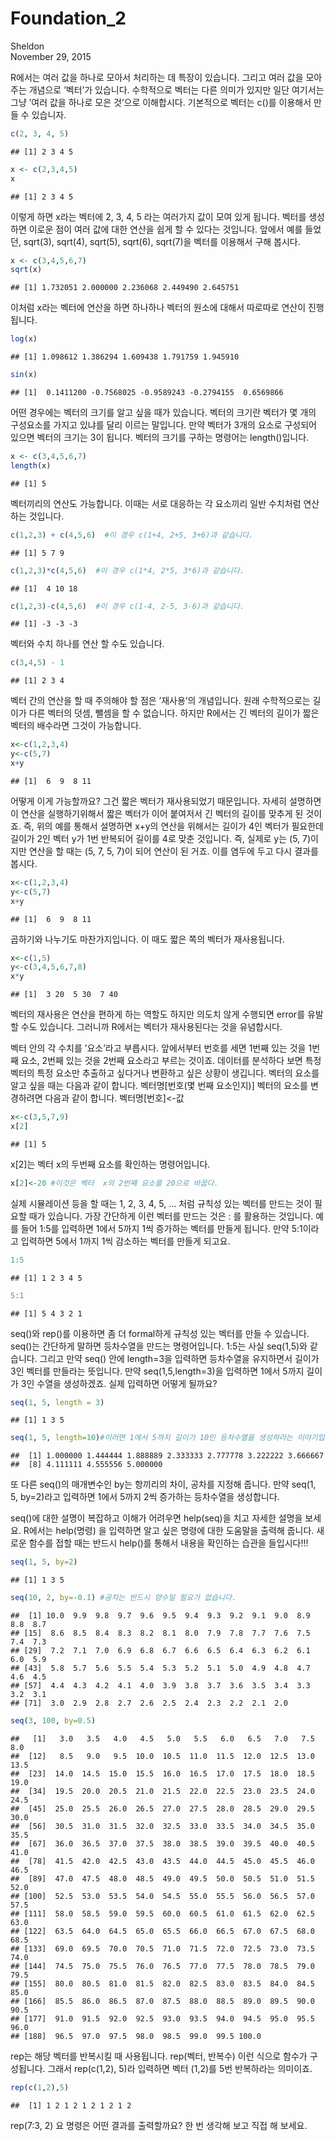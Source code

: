 # Foundation_2
Sheldon  
November 29, 2015  

R에서는 여러 값을 하나로 모아서 처리하는 데 특장이 있습니다. 그리고 여러 값을 모아 주는 개념으로 ’벡터’가 있습니다. 수학적으로 벡터는 다른 의미가 있지만 일단 여기서는 그냥 ’여러 값을 하나로 모은 것’으로 이해합시다. 기본적으로 벡터는 c()를 이용해서 만들 수 있습니자.


```r
c(2, 3, 4, 5)
```

```
## [1] 2 3 4 5
```

```r
x <- c(2,3,4,5)
x
```

```
## [1] 2 3 4 5
```
이렇게 하면 x라는 벡터에 2, 3, 4, 5 라는 여러가지 값이 모여 있게 됩니다. 벡터를 생성하면 이로운 점이 여러 값에 대한 연산을 쉽게 할 수 있다는 것입니다. 앞에서 예를 들었던, sqrt(3), sqrt(4), sqrt(5), sqrt(6), sqrt(7)을 벡터를 이용해서 구해 봅시다.


```r
x <- c(3,4,5,6,7)
sqrt(x)
```

```
## [1] 1.732051 2.000000 2.236068 2.449490 2.645751
```
이처럼 x라는 벡터에 연산을 하면 하나하나 벡터의 원소에 대해서 따로따로 연산이 진행됩니다.

```r
log(x)
```

```
## [1] 1.098612 1.386294 1.609438 1.791759 1.945910
```

```r
sin(x)
```

```
## [1]  0.1411200 -0.7568025 -0.9589243 -0.2794155  0.6569866
```
어떤 경우에는 벡터의 크기를 알고 싶을 때가 있습니다. 벡터의 크기란 벡터가 몇 개의 구성요소를 가지고 있냐를 달리 이르는 말입니다. 만약 벡터가 3개의 요소로 구성되어 있으면 벡터의 크기는 3이 됩니다. 벡터의 크기를 구하는 명령어는 length()입니다.

```r
x <- c(3,4,5,6,7)
length(x)
```

```
## [1] 5
```
벡터끼리의 연산도 가능합니다. 이때는 서로 대응하는 각 요소끼리 일반 수치처럼 연산하는 것입니다.


```r
c(1,2,3) + c(4,5,6)  #이 경우 c(1+4, 2+5, 3+6)과 같습니다.
```

```
## [1] 5 7 9
```

```r
c(1,2,3)*c(4,5,6)  #이 경우 c(1*4, 2*5, 3*6)과 같습니다.
```

```
## [1]  4 10 18
```

```r
c(1,2,3)-c(4,5,6)  #이 경우 c(1-4, 2-5, 3-6)과 같습니다.
```

```
## [1] -3 -3 -3
```
벡터와 수치 하나를 연산 할 수도 있습니다.

```r
c(3,4,5) - 1
```

```
## [1] 2 3 4
```
벡터 간의 연산을 할 때 주의해야 할 점은 ’재사용’의 개념입니다. 원래 수학적으로는 길이가 다른 벡터의 덧셈, 뺄셈을 할 수 없습니다. 하지만 R에서는 긴 벡터의 길이가 짧은 벡터의 배수라면 그것이 가능합니다.


```r
x<-c(1,2,3,4)
y<-c(5,7)
x+y
```

```
## [1]  6  9  8 11
```
어떻게 이게 가능할까요? 그건 짧은 벡터가 재사용되었기 때문입니다. 자세히 설명하면 이 연산을 실행하기위해서 짧은 벡터가 이어 붙여저서 긴 벡터의 길이를 맞추게 된 것이죠. 즉, 위의 예를 통해서 설명하면 x+y의 연산을 위해서는 길이가 4인 벡터가 필요한데 길이가 2인 벡터 y가 1번 반복되어 길이를 4로 맞춘 것입니다. 즉, 실제로 y는 (5, 7)이지만 연산을 할 때는 (5, 7, 5, 7)이 되어 연산이 된 거죠. 이를 염두에 두고 다시 결과를 봅시다.

```r
x<-c(1,2,3,4)
y<-c(5,7)
x+y
```

```
## [1]  6  9  8 11
```
곱하기와 나누기도 마찬가지입니다. 이 때도 짧은 쪽의 벡터가 재사용됩니다.

```r
x<-c(1,5)
y<-c(3,4,5,6,7,8)
x*y
```

```
## [1]  3 20  5 30  7 40
```
벡터의 재사용은 연산을 편하게 하는 역할도 하지만 의도치 않게 수행되면 error를 유발할 수도 있습니다. 그러니까 R에서는 벡터가 재사용된다는 것을 유념합시다.

벡터 안의 각 수치를 ’요소’라고 부릅시다. 앞에서부터 번호를 세면 1번째 있는 것을 1번째 요소, 2번째 있는 것을 2번째 요소라고 부르는 것이죠. 데이터를 분석하다 보면 특정 벡터의 특정 요소만 추출하고 싶다거나 변환하고 싶은 상황이 생깁니다. 벡터의 요소를 알고 싶을 때는 다음과 같이 합니다. 벡터명[번호(몇 번째 요소인지)] 벡터의 요소를 변경하려면 다음과 같이 합니다. 벡터명[번호]<-값

```r
x<-c(3,5,7,9)
x[2]
```

```
## [1] 5
```
x[2]는 벡터 x의 두번째 요소를 확인하는 명령어입니다.

```r
x[2]<-20 #이것은 벡터  x의 2번째 요소를 20으로 바꿉다.
```
실제 시뮬레이션 등을 할 때는 1, 2, 3, 4, 5, … 처럼 규칙성 있는 벡터를 만드는 것이 필요할 때가 있습니다. 가장 간단하게 이런 벡터를 만드는 것은 : 를 활용하는 것입니다. 예를 들어 1:5를 입력하면 1에서 5까지 1씩 증가하는 벡터를 만들게 됩니다. 만약 5:1이라고 입력하면 5에서 1까지 1씩 감소하는 벡터를 만들게 되고요.

```r
1:5
```

```
## [1] 1 2 3 4 5
```

```r
5:1
```

```
## [1] 5 4 3 2 1
```
seq()와 rep()를 이용하면 좀 더 formal하게 규칙성 있는 벡터를 만들 수 있습니다. seq()는 간단하게 말하면 등차수열을 만드는 명령어입니다. 1:5는 사실 seq(1,5)와 같습니다. 그리고 만약 seq() 안에 length=3을 입력하면 등차수열을 유지하면서 길이가 3인 벡터를 만들라는 뜻입니다. 만약 seq(1,5,length=3)을 입력하면 1에서 5까지 길이가 3인 수열을 생성하겠죠. 실제 입력하면 어떻게 될까요?

```r
seq(1, 5, length = 3)
```

```
## [1] 1 3 5
```

```r
seq(1, 5, length=10)#이러면 1에서 5까지 길이가 10인 등차수열을 생성하라는 이야기입니다.
```

```
##  [1] 1.000000 1.444444 1.888889 2.333333 2.777778 3.222222 3.666667
##  [8] 4.111111 4.555556 5.000000
```

또 다른 seq()의 매개변수인 by는 항끼리의 차이, 공차를 지정해 줍니다. 만약 seq(1, 5, by=2)라고 입력하면 1에서 5까지 2씩 증가하는 등차수열을 생성합니다.

seq()에 대한 설명이 복잡하고 이해가 어려우면 help(seq)을 치고 자세한 설명을 보세요. R에서는 help(명령) 을 입력하면 알고 싶은 명령에 대한 도움말을 출력해 줍니다. 새로운 함수를 접할 때는 반드시 help()를 통해서 내용을 확인하는 습관을 들입시다!!!

```r
seq(1, 5, by=2)
```

```
## [1] 1 3 5
```

```r
seq(10, 2, by=-0.1) #공차는 반드시 양수일 필요가 없습니다.
```

```
##  [1] 10.0  9.9  9.8  9.7  9.6  9.5  9.4  9.3  9.2  9.1  9.0  8.9  8.8  8.7
## [15]  8.6  8.5  8.4  8.3  8.2  8.1  8.0  7.9  7.8  7.7  7.6  7.5  7.4  7.3
## [29]  7.2  7.1  7.0  6.9  6.8  6.7  6.6  6.5  6.4  6.3  6.2  6.1  6.0  5.9
## [43]  5.8  5.7  5.6  5.5  5.4  5.3  5.2  5.1  5.0  4.9  4.8  4.7  4.6  4.5
## [57]  4.4  4.3  4.2  4.1  4.0  3.9  3.8  3.7  3.6  3.5  3.4  3.3  3.2  3.1
## [71]  3.0  2.9  2.8  2.7  2.6  2.5  2.4  2.3  2.2  2.1  2.0
```

```r
seq(3, 100, by=0.5) 
```

```
##   [1]   3.0   3.5   4.0   4.5   5.0   5.5   6.0   6.5   7.0   7.5   8.0
##  [12]   8.5   9.0   9.5  10.0  10.5  11.0  11.5  12.0  12.5  13.0  13.5
##  [23]  14.0  14.5  15.0  15.5  16.0  16.5  17.0  17.5  18.0  18.5  19.0
##  [34]  19.5  20.0  20.5  21.0  21.5  22.0  22.5  23.0  23.5  24.0  24.5
##  [45]  25.0  25.5  26.0  26.5  27.0  27.5  28.0  28.5  29.0  29.5  30.0
##  [56]  30.5  31.0  31.5  32.0  32.5  33.0  33.5  34.0  34.5  35.0  35.5
##  [67]  36.0  36.5  37.0  37.5  38.0  38.5  39.0  39.5  40.0  40.5  41.0
##  [78]  41.5  42.0  42.5  43.0  43.5  44.0  44.5  45.0  45.5  46.0  46.5
##  [89]  47.0  47.5  48.0  48.5  49.0  49.5  50.0  50.5  51.0  51.5  52.0
## [100]  52.5  53.0  53.5  54.0  54.5  55.0  55.5  56.0  56.5  57.0  57.5
## [111]  58.0  58.5  59.0  59.5  60.0  60.5  61.0  61.5  62.0  62.5  63.0
## [122]  63.5  64.0  64.5  65.0  65.5  66.0  66.5  67.0  67.5  68.0  68.5
## [133]  69.0  69.5  70.0  70.5  71.0  71.5  72.0  72.5  73.0  73.5  74.0
## [144]  74.5  75.0  75.5  76.0  76.5  77.0  77.5  78.0  78.5  79.0  79.5
## [155]  80.0  80.5  81.0  81.5  82.0  82.5  83.0  83.5  84.0  84.5  85.0
## [166]  85.5  86.0  86.5  87.0  87.5  88.0  88.5  89.0  89.5  90.0  90.5
## [177]  91.0  91.5  92.0  92.5  93.0  93.5  94.0  94.5  95.0  95.5  96.0
## [188]  96.5  97.0  97.5  98.0  98.5  99.0  99.5 100.0
```
rep는 해당 벡터를 반복시킬 때 사용됩니다. rep(벡터, 반복수) 이런 식으로 함수가 구성됩니다. 그래서 rep(c(1,2), 5)라 입력하면 벡터 (1,2)를 5번 반복하라는 의미이죠.

```r
rep(c(1,2),5)
```

```
##  [1] 1 2 1 2 1 2 1 2 1 2
```
rep(7:3, 2) 요 명령은 어떤 결과를 출력할까요? 한 번 생각해 보고 직접 해 보세요.
